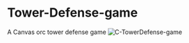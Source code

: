 # Tower-Defense-game
A Canvas orc tower defense game
![C-TowerDefense-game](https://github.com/Mugen-Tsukuyomi/Tower-Defense-game/assets/152348845/63ecc5f7-48fd-45cb-9227-e0a2a0cc54c0)
